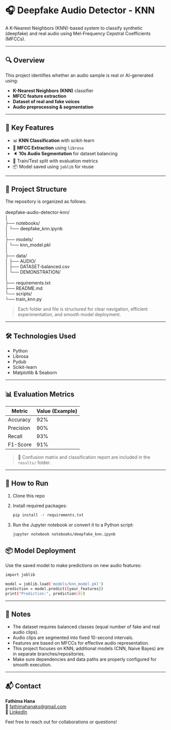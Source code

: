 # 🎧 Deepfake Audio Detector - KNN

A K-Nearest Neighbors (KNN)-based system to classify synthetic (deepfake) and real audio using Mel-Frequency Cepstral Coefficients (MFCCs).

---

## 🔍 Overview

This project identifies whether an audio sample is real or AI-generated using:
- **K-Nearest Neighbors (KNN)** classifier
- **MFCC feature extraction**
- **Dataset of real and fake voices**
- **Audio preprocessing & segmentation**

---

## 🧠 Key Features

- 📊 **KNN Classification** with scikit-learn  
- 🎵 **MFCC Extraction** using `librosa`  
- 🔈 **10s Audio Segmentation** for dataset balancing  
- 📁 Train/Test split with evaluation metrics  
- 📦 Model saved using `joblib` for reuse  

---

## 📁 Project Structure
The repository is organized as follows:<br><br>
deepfake-audio-detector-knn/<br>
 │<br>
 ├── notebooks/<br>
 │ └── deepfake_knn.ipynb<br>
 │<br>
 ├── models/<br>
 │ └── knn_model.pkl<br>
 │<br>
 ├── data/<br>
 │ ├── AUDIO/<br>
 │ ├── DATASET-balanced.csv<br>
 │ └── DEMONSTRATION/<br>
 │<br>
 ├── requirements.txt<br>
 ├── README.md<br>
 └── scripts/<br>
 └── train_knn.py<br>

> Each folder and file is structured for clear navigation, efficient experimentation, and smooth model deployment.





---

## 🛠️ Technologies Used

- Python
- Librosa
- Pydub
- Scikit-learn
- Matplotlib & Seaborn

---

## 📊 Evaluation Metrics

| Metric     | Value (Example) |
|------------|-----------------|
| Accuracy   | 92%             |
| Precision  | 90%             |
| Recall     | 93%             |
| F1-Score   | 91%             |

> 📌 Confusion matrix and classification report are included in the `results/` folder.

---

## 🚀 How to Run

1. Clone this repo  
2. Install required packages:
   ```bash
   pip install -r requirements.txt

3. Run the Jupyter notebook or convert it to a Python script:

   ```bash
   jupyter notebook notebooks/deepfake_knn.ipynb

## 📦 Model Deployment

Use the saved  model to make predictions on new audio features:

   ```bash
   import joblib
   
   model = joblib.load('models/knn_model.pkl')
   prediction = model.predict([your_features])
   print("Prediction:", prediction[0])
   ```
   
---

## 📌 Notes

- The dataset requires balanced classes (equal number of fake and real audio clips).  
- Audio clips are segmented into fixed 10-second intervals.  
- Features are based on MFCCs for effective audio representation.  
- This project focuses on KNN; additional models (CNN, Naive Bayes) are in separate branches/repositories.  
- Make sure dependencies and data paths are properly configured for smooth execution.

---

## 📬 Contact

**Fathima Hana**  
📧 [fathimahanaks@gmail.com](mailto:fathimahanaks@gmail.com)  
🔗 [LinkedIn](https://www.linkedin.com/in/fathimahana/) 

Feel free to reach out for collaborations or questions!
